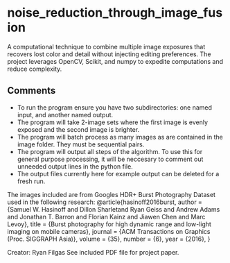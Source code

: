 # noise_reduction_through_image_fusion
A computational technique to combine multiple image exposures that recovers lost color and detail without injecting editing preferences. The project leverages OpenCV, Scikit, and numpy to expedite computations and reduce complexity.

## Comments
- To run the program ensure you have two subdirectories: one named input, and another named output.
- The program will take 2-image sets where the first image is evenly exposed and the second image is brighter.
- The program will batch process as many images as are contained in the image folder. They must be sequential pairs.
- The program will output all steps of the algorithm. To use this for general purpose processing, it will be neccesary to comment out
  unneeded output lines in the python file.
- The output files currently here for example output can be deleted for a fresh run.


The images included are from Googles HDR+ Burst Photography Dataset used in the following research: @article{hasinoff2016burst, author = {Samuel W. Hasinoff and Dillon Sharletand Ryan Geiss and Andrew Adams and Jonathan T. Barron and Florian Kainz and Jiawen Chen and Marc Levoy}, title = {Burst photography for high dynamic range and low-light imaging on mobile cameras}, journal = {ACM Transactions on Graphics (Proc. SIGGRAPH Asia)}, volume = {35}, number = {6}, year = {2016}, }               


Creator: Ryan Filgas
See included PDF file for project paper.
